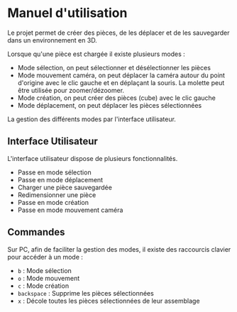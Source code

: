 # Manuel d'utilisation

Le projet permet de créer des pièces, de les déplacer et de les sauvegarder dans un environnement en 3D.

Lorsque qu'une pièce est chargée il existe plusieurs modes :
- Mode sélection, on peut sélectionner et désélectionner les pièces
- Mode mouvement caméra, on peut déplacer la caméra autour du point d'origine avec le clic gauche et en déplaçant la souris. La molette peut être utilisée pour zoomer/dézoomer.
- Mode création, on peut créer des pièces (cube) avec le clic gauche
- Mode déplacement, on peut déplacer les pièces sélectionnées

La gestion des différents modes par l'interface utilisateur.

## Interface Utilisateur

L'interface utilisateur dispose de plusieurs fonctionnalités.
- Passe en mode sélection
- Passe en mode déplacement
- Charger une pièce sauvegardée
- Redimensionner une pièce
- Passe en mode création
- Passe en mode mouvement caméra

## Commandes

Sur PC, afin de faciliter la gestion des modes, il existe des raccourcis clavier pour accéder à un mode :
- `b` : Mode sélection
- `o` : Mode mouvement
- `c` : Mode création 
- `backspace` : Supprime les pièces sélectionnées
- `x` : Décole toutes les pièces sélectionnées de leur assemblage